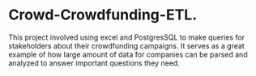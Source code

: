 # Crowd-Crowdfunding-ETL.

This project involved using excel and PostgresSQL to make queries for stakeholders about their crowdfunding campaigns. It serves as a great example of how large amount of data for companies can be parsed and analyzed to answer important questions they need. 
